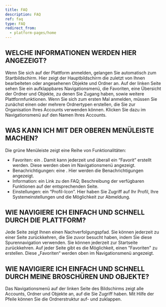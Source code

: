 ```yaml
---
title: FAQ
description: FAQ
ref: faq
type: FAQ
redirect_from:
  - platform-pages/home
---
```


## WELCHE INFORMATIONEN WERDEN HIER ANGEZEIGT?
Wenn Sie sich auf der Plattform anmelden, gelangen Sie automatisch zum Startbildschirm. Hier zeigt der Hauptbildschirm die zuletzt von Ihnen bearbeiteten oder angesehenen Objekte und Ordner an. Auf der linken Seite sehen Sie ein aufklappbares Navigationsmenü, die Favoriten, eine Übersicht der Ordner und Objekte, zu denen Sie Zugang haben, sowie weitere Plattformfunktionen. 
Wenn Sie sich zum ersten Mal anmelden, müssen Sie zunächst einen oder mehrere Ordnertypen erstellen, die Sie zur Organisation Ihres Accounts verwenden können. Klicken Sie dazu im Navigationsmenü auf den Namen Ihres Accounts.

## WAS KANN ICH MIT DER OBEREN MENÜLEISTE MACHEN?
Die grüne Menüleiste zeigt eine Reihe von Funktionalitäten:

- Favoriten: ein <iconify-icon inline icon="mdi-star-plus"/>. Damit kann jederzeit und überall ein “Favorit” erstellt werden. Diese werden oben im Navigationsmenü angezeigt.
- Benachrichtigungen: eine <iconify-icon inline icon="mdi-bell"/>. Hier werden die Benachrichtigungen angezeigt.
- Information: ein <iconify-icon inline icon="mdi-information"/> Link zu den FAQ; Beschreibung der verfügbaren Funktionen auf der entsprechenden Seite.
- Einstellungen: ein “Profil-Icon”. Hier haben Sie Zugriff auf Ihr Profil, Ihre Systemeinstellungen und die Möglichkeit zur Abmeldung.


## WIE NAVIGIERE ICH EINFACH UND SCHNELL DURCH DIE PLATTFORM?
Jede Seite zeigt Ihnen einen Nachverfolgungspfad. Sie können jederzeit zu einer Seite zurückkehren, die Sie zuvor besucht haben, indem Sie diese Spurennavigation verwenden. Sie können jederzeit zur Startseite zurückkehren. Auf jeder Seite gibt es die Möglichkeit, einen "Favoriten" zu erstellen. Diese „Favoriten“ werden oben im Navigationsmenü angezeigt.

## WIE NAVIGIERE ICH EINFACH UND SCHNELL DURCH MEINE BROSCHÜREN UND OBJEKTE?
Das Navigationsmenü auf der linken Seite des Bildschirms zeigt alle Accounts, Ordner und Objekte an, auf die Sie Zugriff haben. Mit Hilfe der Pfeile können Sie die Ordnerstruktur auf- und zuklappen.
